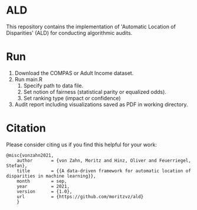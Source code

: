 # ALD
This repository contains the implementation of 'Automatic Location of Disparities' (ALD) for conducting algorithmic audits.

# Run
1. Download the COMPAS or Adult Income dataset.
2. Run main.R
   1. Specify path to data file.
   2. Set notion of fairness (statistical parity or equalized odds).
   3. Set ranking type (impact or confidence)
3. Audit report including visualizations saved as PDF in working directory.

# Citation
Please consider citing us if you find this helpful for your work:
```
@misc{vonzahn2021,  
    author       = {von Zahn, Moritz and Hinz, Oliver and Feuerriegel, Stefan},  
    title        = {{A data-driven framework for automatic location of disparities in machine learning}},  
    month        = sep,  
    year         = 2021,  
    version      = {1.0},  
    url          = {https://github.com/moritzvz/ald}  
    }
 ```

